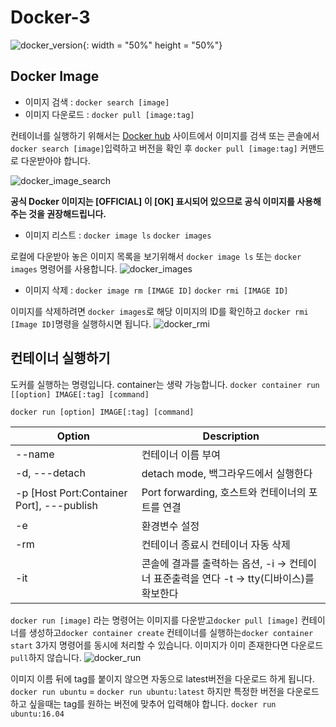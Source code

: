 # Docker-3

![docker_version](https://user-images.githubusercontent.com/76420201/104095250-38d81c00-52d9-11eb-8a97-c52fbc07c4a0.GIF){: width = "50%" height = "50%"}

## Docker Image

- 이미지 검색 : `docker search [image]`
- 이미지 다운로드 : `docker pull [image:tag]`


컨테이너를 실행하기 위해서는 [Docker hub](https://hub.docker.com/) 사이트에서 이미지를 검색 또는 콘솔에서 `docker search [image]`입력하고 버전을 확인 후 `docker pull [image:tag]` 커맨드로 다운받아야 합니다. 

![docker_image_search](https://user-images.githubusercontent.com/76420201/104095269-4ab9bf00-52d9-11eb-836e-c274f111eff1.GIF)

**공식 Docker 이미지는 [OFFICIAL] 이 [OK] 표시되어 있으므로 공식 이미지를 사용해 주는 것을 권장해드립니다.**<br/>




- 이미지 리스트 : `docker image ls` `docker images`

로컬에 다운받아 놓은 이미지 목록을 보기위해서 `docker image ls` 또는 `docker images` 명령어를 사용합니다.
![docker_images](https://user-images.githubusercontent.com/76420201/104117522-3f13da00-5365-11eb-9b06-96aa3b2da7e0.GIF)

- 이미지 삭제 : `docker image rm [IMAGE ID]` `docker rmi [IMAGE ID]`

이미지를 삭제하려면 `docker images`로 해당 이미지의 ID를 확인하고 `docker rmi [Image ID]`명령을 실행하시면 됩니다.
![docker_rmi](https://user-images.githubusercontent.com/76420201/104117663-5dc6a080-5366-11eb-8bc4-4898c3ca9155.GIF)


## 컨테이너 실행하기  


도커를 실행하는 명령입니다. container는 생략 가능합니다.
`docker container run [[option] IMAGE[:tag] [command]`

`docker run [option] IMAGE[:tag] [command]`

| Option  | Description |
| ------- | -------- |
| --name | 컨테이너 이름 부여 |
| -d, ---detach | detach mode, 백그라우드에서 실행한다|
| -p [Host Port:Container Port], ---publish | Port forwarding, 호스트와 컨테이너의 포트를 연결 |
| -e | 환경변수 설정 |
| -rm | 컨테이너 종료시 컨테이너 자동 삭제 |
| -it | 콘솔에 결과를 출력하는 옵션, -i -> 컨테이너 표준출력을 연다 -t -> tty(디바이스)를 확보한다 |


`docker run [image]` 라는 명령어는 이미지를 다운받고`docker pull [image]` 컨테이너를 생성하고`docker container create` 컨테이너를 실행하는`docker container start` 3가지 명령어를 동시에 처리할 수 있습니다. 이미지가 이미 존재한다면 다운로드`pull`하지 않습니다. 
![docker_run](https://user-images.githubusercontent.com/76420201/104117172-9795a800-5362-11eb-907a-9e471f31c88b.GIF)

이미지 이름 뒤에 tag를 붙이지 않으면 자동으로 latest버전을 다운로드 하게 됩니다.
`docker run ubuntu` = `docker run ubuntu:latest` 하지만 특정한 버전을 다운로드 하고 싶을때는 tag를 원하는 버전에 맞추어 입력해야 합니다. `docker run ubuntu:16.04`

